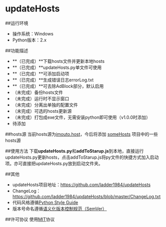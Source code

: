 updateHosts
============

##运行环境
- 操作系统：Windows
- Python版本：2.x

##功能描述
- **（已完成）**下载hosts文件并更新本地hosts
- **（已完成）**updateHosts.py单文件可使用
- **（已完成）**可添加启动项
- **（已完成）**生成错误日志errorLog.txt
- **（已完成）**可去除AdBlock部分，默认启用
- （未完成）备份hosts文件
- （未完成）运行时不显示窗口
- （未完成）分离出单独的配置文件
- （未完成）可选的hosts更新源
- （未完成）打包成exe文件，无需安装python即可使用（v1.0.0时添加）
- 待添加


##hosts源
当前hosts源为[imouto.host](https://github.com/zxdrive/imouto.host "imouto.host")，今后将添加 [someHosts](https://github.com/ladder1984/someHosts) 项目中的一些hosts源

##使用方法
下载**updateHosts.py**和**addToStarup.js**到本地，直接运行updateHosts.py更新hosts，点击addToStarup.js将py文件的快捷方式加入启动项。亦可直接把updateHosts.py放到启动文件夹。


##其他
- updateHosts项目地址：<https://github.com/ladder1984/updateHosts>
- ChangeLog：<https://github.com/ladder1984/updateHosts/blob/master/ChangeLog.txt>
- 代码风格遵循[Python Style Guide](https://google-styleguide.googlecode.com/svn/trunk/pyguide.html "Google Python Style Guide")
- 版本号命名遵循[语义化版本控制规范（SemVer）](http://semver.org/lang/zh-CN/ "语义化版本控制规范（SemVer）")

##许可协议
使用[MIT](https://github.com/ladder1984/updateHosts/blob/master/LICENSE)协议